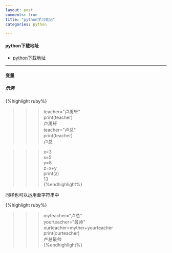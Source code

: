 ```yaml
---
layout: post
comments: true
title: "python学习笔记"
categories: python

---
```

#### python下载地址
* [python下载地址](http://www.python.org)

---
#### 变量

##### 示例

{%highlight ruby%}
>>>teacher="卢禹轩"  
>>>print(teacher)  
卢禹轩  
>>>teacher="卢总"  
>>>print(teacher)  
卢总  

>>>x=3  
>>>x=5  
>>>y=8  
>>>z=x+y  
>>>print(z)  
13  
{%endhighlight%}

同样也可以运用至字符串中

{%highlight ruby%}
>>>myteacher="卢总"  
>>>yourteacher="最帅"  
>>>ourteacher=myther+yourteacher  
>>>print(ourteacher)  
卢总最帅  
{%endhighlight%}
